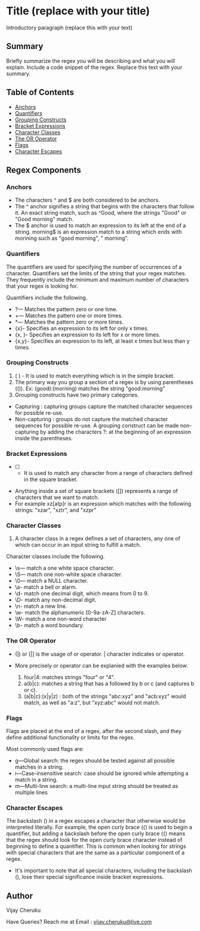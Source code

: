 # Title (replace with your title)

Introductory paragraph (replace this with your text)

## Summary

Briefly summarize the regex you will be describing and what you will explain. Include a code snippet of the regex. Replace this text with your summary.

## Table of Contents

- [Anchors](#anchors)
- [Quantifiers](#quantifiers)
- [Grouping Constructs](#grouping-constructs)
- [Bracket Expressions](#bracket-expressions)
- [Character Classes](#character-classes)
- [The OR Operator](#the-or-operator)
- [Flags](#flags)
- [Character Escapes](#character-escapes)

## Regex Components

### Anchors

- The characters ^ and $ are both considered to be anchors.
- The ^ anchor signifies a string that begins with the characters that follow it. An exact string match, such as ^Good, where the strings "Good" or "Good morning" match.
- The $ anchor is used to match an expression to its left at the end of a string. morning$ is an expression match to a string which ends with morining such as "good morning", " morning".

### Quantifiers

The quantifiers are used for specifying the number of occurrences of a character. Quantifiers set the limits of the string that your regex matches. They frequently include the minimum and maximum number of characters that your regex is looking for. 

Quantifiers include the following.

- ?— Matches the pattern zero or one time.
- +— Matches the pattern one or more times.
- *— Matches the pattern zero or more times.
- {x}- Specifies an expression to its left for only x times.
- {x, }- Specifies an expression to its left for x or more times.
- {x,y}- Specifies an expression to its left, at least x times but less than y times.


### Grouping Constructs

1. ( ) - It is used to match everything which is in the simple bracket.
2. The primary way you group a section of a regex is by using parentheses (()). Ex: (good):(morning) matches the string "good:morning"
3. Grouping constructs have two primary categories.
 - Capturing : capturing groups capture the matched character sequences for possible re-use.
 - Non-capturing : groups do not capture the matched character sequences for possible re-use. A grouping construct can be made non-capturing by adding the characters ?: at the beginning of an expression inside the parentheses.


### Bracket Expressions

- [ ] - It is used to match any character from a range of characters defined in the square bracket.
- Anything inside a set of square brackets ([]) represents a range of characters that we want to match.
- For example xz[atp]r is an expression which matches with the following strings: "xzar", "xztr", and "xzpr"


### Character Classes

1. A character class in a regex defines a set of characters, any one of which can occur in an input string to fulfill a match.

Character classes include the following.

- \s— match a one white space character.
- \S— match one non-white space character.
- \0— match a NULL character.
- \a- match a bell or alarm.
- \d- match one decimal digit, which means from 0 to 9.
- \D- match any non-decimal digit.
- \n- match a new line.
- \w- match the alphanumeric [0-9a-zA-Z] characters.
- \W- match a one non-word character
- \b- match a word boundary.


### The OR Operator
- (|) or [|] is the usage of or operator. | character indicates or operator.
- More precisely or operator can be explanied with the examples below.
  
  1. four|4: matches strings "four" or "4".
  2. a(b|c): matches a string that has a followed by b or c (and captures b or c).
  3. (a|b|c):(x|y|z) : both of the strings "abc:xyz" and "acb:xyz" would match, as well as "a:z", but "xyz:abc" would not match.

### Flags

Flags are placed at the end of a regex, after the second slash, and they define additional functionality or limits for the regex.

Most commonly used flags are:

 - g—Global search: the regex should be tested against all possible matches in a string.
 - i—Case-insensitive search: case should be ignored while attempting a match in a string.
 - m—Multi-line search: a multi-line input string should be treated as multiple lines

### Character Escapes

The backslash (\) in a regex escapes a character that otherwise would be interpreted literally. For example, the open curly brace ({) is used to begin a quantifier, but adding a backslash before the open curly brace (\{) means that the regex should look for the open curly brace character instead of beginning to define a quantifier. This is common when looking for strings with special characters that are the same as a particular component of a regex.

- It's important to note that all special characters, including the backslash (\), lose their special significance inside bracket expressions.



## Author

Vijay Cheruku

 Have Queries? Reach me at
 Email : vijay.cheruku@live.com
